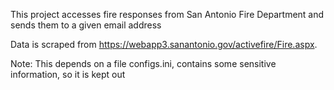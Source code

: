 This project accesses fire responses from San Antonio Fire Department and sends them to a given email address

Data is scraped from https://webapp3.sanantonio.gov/activefire/Fire.aspx.



Note: This depends on a file configs.ini, contains some sensitive information, so it is kept out
